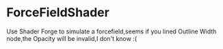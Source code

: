 # ForceFieldShader

Use Shader Forge to simulate a forcefield,seems if you lined Outline Width node,the Opacity will be invalid,I don't know :(
